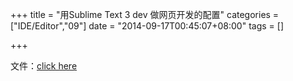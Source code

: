 +++
title = "用Sublime Text 3 dev 做网页开发的配置"
categories = ["IDE/Editor","09"]
date = "2014-09-17T00:45:07+08:00"
tags = []

+++


文件：[click here](http://pan.baidu.com/s/1pJ7FVuz)